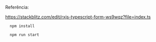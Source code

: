 Referência:

https://stackblitz.com/edit/rxjs-typescript-form-ws9wqz?file=index.ts


```
  npm install
```

```
  npm run start
```